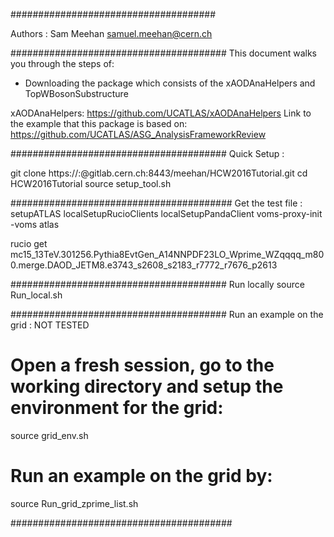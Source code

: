 
#####################################

Authors : 
Sam Meehan <samuel.meehan@cern.ch>

#######################################
This document walks you through the steps of:
- Downloading the package which consists of the xAODAnaHelpers and TopWBosonSubstructure

xAODAnaHelpers: https://github.com/UCATLAS/xAODAnaHelpers
Link to the example that this package is based on: https://github.com/UCATLAS/ASG_AnalysisFrameworkReview

#######################################
Quick Setup :

git clone https://:@gitlab.cern.ch:8443/meehan/HCW2016Tutorial.git
cd HCW2016Tutorial
source setup_tool.sh

########################################
Get the test file :
setupATLAS
localSetupRucioClients
localSetupPandaClient
voms-proxy-init -voms atlas

rucio get mc15_13TeV.301256.Pythia8EvtGen_A14NNPDF23LO_Wprime_WZqqqq_m800.merge.DAOD_JETM8.e3743_s2608_s2183_r7772_r7676_p2613

#######################################
Run locally
source Run_local.sh

#######################################
Run an example on the grid :
NOT TESTED

# Open a fresh session, go to the working directory and setup the environment for the grid:
source grid_env.sh

# Run an example on the grid by:
source Run_grid_zprime_list.sh

########################################

